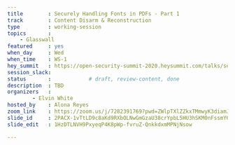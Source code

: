 ```yaml
---
title        : Securely Handling Fonts in PDFs - Part 1
track        : Content Disarm & Reconstruction
type         : working-session
topics       :
    - Glasswall
featured     : yes
when_day     : Wed
when_time    : WS-1
hey_summit   : https://open-security-summit-2020.heysummit.com/talks/securely-handling-fonts-in-pdfs-part-1-11pm-bst/
session_slack: 
status       :            # draft, review-content, done
description  : TBD
organizers   :
        - Elvin White
hosted_by    : Alona Reyes
zoom_link    : https://zoom.us/j/7282391769?pwd=ZWlpTXlZZkxTMmwyK3diamJIemw5UT09
slide_id     : 2PACX-1vTtLD9c8aKd9RXbOLNwGmGzaU38crYpbL5HU3hSKM0nFssmY67-AbZohOsYLZgV0Szf6STOd3w761Lg
slide_edit   : 1HzDTLNVH9PxyeqP4K8pWp-fvruZ-QnkkdxmMPNjNsow

---
```

